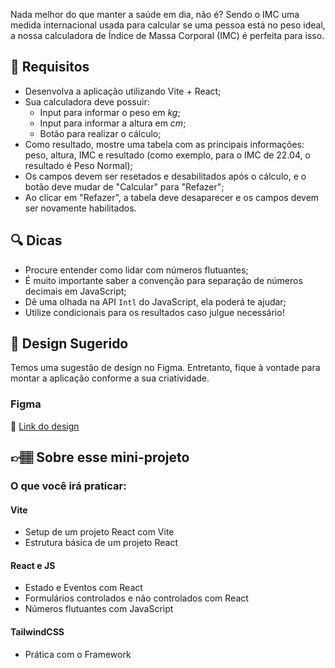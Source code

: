 Nada melhor do que manter a saúde em dia, não é? Sendo o IMC uma medida internacional usada para calcular se uma pessoa está no peso ideal, a nossa calculadora de Índice de Massa Corporal (IMC) é perfeita para isso.

## 🔨 Requisitos

- Desenvolva a aplicação utilizando Vite + React;
- Sua calculadora deve possuir:
  - Input para informar o peso em *kg*;
  - Input para informar a altura em *cm*;
  - Botão para realizar o cálculo;
- Como resultado, mostre uma tabela com as principais informações: peso, altura, IMC e resultado (como exemplo, para o IMC de 22.04, o resultado é Peso Normal);
- Os campos devem ser resetados e desabilitados após o cálculo, e o botão deve mudar de "Calcular" para "Refazer";
- Ao clicar em "Refazer", a tabela deve desaparecer e os campos devem ser novamente habilitados.

## 🔍 Dicas

- Procure entender como lidar com números flutuantes;
- É muito importante saber a convenção para separação de números decimais em JavaScript;
- Dê uma olhada na API `Intl` do JavaScript, ela poderá te ajudar;
- Utilize condicionais para os resultados caso julgue necessário!

## 🎨 Design Sugerido

Temos uma sugestão de design no Figma. Entretanto, fique à vontade para montar a aplicação conforme a sua criatividade.

### Figma

🔗 [Link do design](https://www.figma.com/community/file/1314580663583006642/mini-projeto-calculadora-de-imc)

## 👉🏽 Sobre esse mini-projeto

### O que você irá praticar:

#### Vite

- Setup de um projeto React com Vite
- Estrutura básica de um projeto React

#### React e JS

- Estado e Eventos com React
- Formulários controlados e não controlados com React
- Números flutuantes com JavaScript

#### TailwindCSS

- Prática com o Framework
